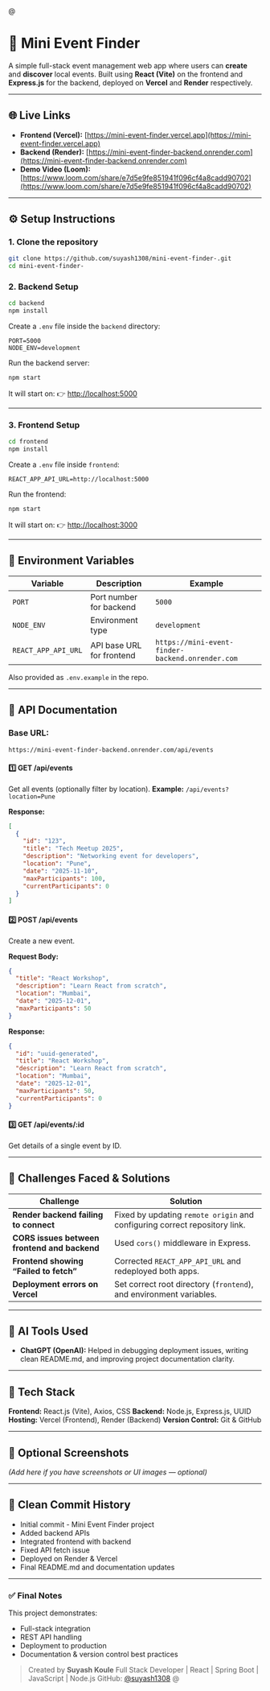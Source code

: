@
# 🎉 Mini Event Finder

A simple full-stack event management web app where users can **create** and **discover** local events.
Built using **React (Vite)** on the frontend and **Express.js** for the backend, deployed on **Vercel** and **Render** respectively.

---

## 🌐 Live Links

* **Frontend (Vercel):** [https://mini-event-finder.vercel.app](https://mini-event-finder.vercel.app)
* **Backend (Render):** [https://mini-event-finder-backend.onrender.com](https://mini-event-finder-backend.onrender.com)
* **Demo Video (Loom):** [https://www.loom.com/share/e7d5e9fe851941f096cf4a8cadd90702](https://www.loom.com/share/e7d5e9fe851941f096cf4a8cadd90702)

---

## ⚙️ Setup Instructions

### 1. Clone the repository

```bash
git clone https://github.com/suyash1308/mini-event-finder-.git
cd mini-event-finder-
```

### 2. Backend Setup

```bash
cd backend
npm install
```

Create a `.env` file inside the `backend` directory:

```
PORT=5000
NODE_ENV=development
```

Run the backend server:

```bash
npm start
```

It will start on:
👉 [http://localhost:5000](http://localhost:5000)

---

### 3. Frontend Setup

```bash
cd frontend
npm install
```

Create a `.env` file inside `frontend`:

```
REACT_APP_API_URL=http://localhost:5000
```

Run the frontend:

```bash
npm start
```

It will start on:
👉 [http://localhost:3000](http://localhost:3000)

---

## 🧩 Environment Variables

| Variable            | Description               | Example                                          |
| ------------------- | ------------------------- | ------------------------------------------------ |
| `PORT`              | Port number for backend   | `5000`                                           |
| `NODE_ENV`          | Environment type          | `development`                                    |
| `REACT_APP_API_URL` | API base URL for frontend | `https://mini-event-finder-backend.onrender.com` |

Also provided as `.env.example` in the repo.

---

## 📘 API Documentation

### **Base URL:**

`https://mini-event-finder-backend.onrender.com/api/events`

#### **1️⃣ GET /api/events**

Get all events (optionally filter by location).
**Example:** `/api/events?location=Pune`

**Response:**

```json
[
  {
    "id": "123",
    "title": "Tech Meetup 2025",
    "description": "Networking event for developers",
    "location": "Pune",
    "date": "2025-11-10",
    "maxParticipants": 100,
    "currentParticipants": 0
  }
]
```

#### **2️⃣ POST /api/events**

Create a new event.

**Request Body:**

```json
{
  "title": "React Workshop",
  "description": "Learn React from scratch",
  "location": "Mumbai",
  "date": "2025-12-01",
  "maxParticipants": 50
}
```

**Response:**

```json
{
  "id": "uuid-generated",
  "title": "React Workshop",
  "description": "Learn React from scratch",
  "location": "Mumbai",
  "date": "2025-12-01",
  "maxParticipants": 50,
  "currentParticipants": 0
}
```

#### **3️⃣ GET /api/events/:id**

Get details of a single event by ID.

---

## 🧠 Challenges Faced & Solutions

| Challenge                                    | Solution                                                                   |
| -------------------------------------------- | -------------------------------------------------------------------------- |
| **Render backend failing to connect**        | Fixed by updating `remote origin` and configuring correct repository link. |
| **CORS issues between frontend and backend** | Used `cors()` middleware in Express.                                       |
| **Frontend showing “Failed to fetch”**       | Corrected `REACT_APP_API_URL` and redeployed both apps.                    |
| **Deployment errors on Vercel**              | Set correct root directory (`frontend`), and environment variables.        |

---

## 🤖 AI Tools Used

* **ChatGPT (OpenAI):**
  Helped in debugging deployment issues, writing clean README.md, and improving project documentation clarity.

---

## 🧱 Tech Stack

**Frontend:** React.js (Vite), Axios, CSS
**Backend:** Node.js, Express.js, UUID
**Hosting:** Vercel (Frontend), Render (Backend)
**Version Control:** Git & GitHub

---

## 📸 Optional Screenshots

*(Add here if you have screenshots or UI images — optional)*

---

## 🧾 Clean Commit History

* Initial commit - Mini Event Finder project
* Added backend APIs
* Integrated frontend with backend
* Fixed API fetch issue
* Deployed on Render & Vercel
* Final README.md and documentation updates

---

### ✅ Final Notes

This project demonstrates:

* Full-stack integration
* REST API handling
* Deployment to production
* Documentation & version control best practices

> Created by **Suyash Koule**
> Full Stack Developer | React | Spring Boot | JavaScript | Node.js
> GitHub: [@suyash1308](https://github.com/suyash1308)
@